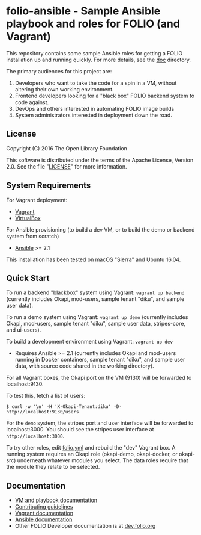 # folio-ansible - Sample Ansible playbook and roles for FOLIO (and Vagrant)

This repository contains some sample Ansible roles for getting a FOLIO
installation up and running quickly. For more details, see the
[doc](doc/index.md) directory.

The primary audiences for this project are:

1. Developers who want to take the code for a spin in a VM, without
   altering their own working environment.
2. Frontend developers looking for a "black box" FOLIO backend system
   to code against.
3. DevOps and others interested in automating FOLIO image builds
4. System administrators interested in deployment down the road.

## License

Copyright (C) 2016 The Open Library Foundation

This software is distributed under the terms of the Apache License,
Version 2.0. See the file "[LICENSE](LICENSE)" for more information.

## System Requirements

For Vagrant deployment:
* [Vagrant](https://www.vagrantup.com)
* [VirtualBox](https://www.virtualbox.org)

For Ansible provisioning (to build a dev VM, or to build the demo or
backend system from scratch)
* [Ansible](http://docs.ansible.com/ansible/intro_installation.html) \>= 2.1

This installation has been tested on macOS "Sierra" and Ubuntu 16.04.

## Quick Start

To run a backend "blackbox" system using Vagrant: `vagrant up backend`
(currently includes Okapi, mod-users, sample tenant "diku", and sample
user data).

To run a demo system using Vagrant: `vagrant up demo`
(currently includes Okapi, mod-users, sample tenant "diku", sample
user data, stripes-core, and ui-users).

To build a development environment using Vagrant: `vagrant up dev`
* Requires Ansible \>= 2.1
(currently includes Okapi and mod-users running in Docker containers,
sample tenant "diku", and sample user data, with source code shared in
the working directory).

For all Vagrant boxes, the Okapi port on the VM (9130) will be
forwarded to localhost:9130.

To test this, fetch a list of users:

    $ curl -w '\n' -H 'X-Okapi-Tenant:diku' -D- http://localhost:9130/users

For the `demo` system, the stripes port and user interface will be
forwarded to localhost:3000. You should see the stripes user interface
at `http://localhost:3000`.


To try other roles, edit [folio.yml](folio.yml) and rebuild the
"dev" Vagrant box. A running system requires an Okapi role (okapi-demo,
okapi-docker, or okapi-src) underneath whatever modules you select. The
data roles require that the module they relate to be selected.

## Documentation

* [VM and playbook documentation](doc/index.md)
* [Contributing guidelines](CONTRIBUTING.md)
* [Vagrant documentation](https://www.vagrantup.com/docs/)
* [Ansible documentation](http://docs.ansible.com/ansible/index.html)
* Other FOLIO Developer documentation is at [dev.folio.org](http://dev.folio.org/)
